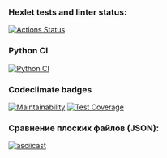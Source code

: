 ### Hexlet tests and linter status:
[![Actions Status](https://github.com/KamilKarimov/python-project-50/workflows/hexlet-check/badge.svg)](https://github.com/KamilKarimov/python-project-50/actions)

### Python CI
[![Python CI](https://github.com/KamilKarimov/python-project-50/actions/workflows/pyci.yml/badge.svg)](https://github.com/KamilKarimov/python-project-50/actions/workflows/pyci.yml)

### Codeclimate badges
[![Maintainability](https://api.codeclimate.com/v1/badges/b06b5068f9c1756d9643/maintainability)](https://codeclimate.com/github/KamilKarimov/python-project-50/maintainability)
[![Test Coverage](https://api.codeclimate.com/v1/badges/b06b5068f9c1756d9643/test_coverage)](https://codeclimate.com/github/KamilKarimov/python-project-50/test_coverage)

### Сравнение плоских файлов (JSON):
[![asciicast](https://asciinema.org/a/2pDXgDC3pFJWL8ejNBtn1Y9ZS.svg)](https://asciinema.org/a/2pDXgDC3pFJWL8ejNBtn1Y9ZS)